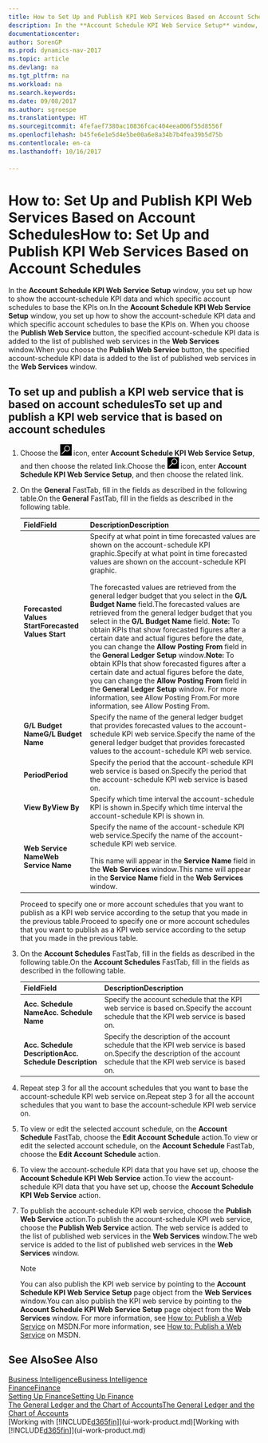 ```yaml
---
title: How to Set Up and Publish KPI Web Services Based on Account Schedules
description: In the **Account Schedule KPI Web Service Setup** window, you set up how to show the account-schedule KPI data and which specific account schedules to base the KPIs on.
documentationcenter: 
author: SorenGP
ms.prod: dynamics-nav-2017
ms.topic: article
ms.devlang: na
ms.tgt_pltfrm: na
ms.workload: na
ms.search.keywords: 
ms.date: 09/08/2017
ms.author: sgroespe
ms.translationtype: HT
ms.sourcegitcommit: 4fefaef7380ac10836fcac404eea006f55d8556f
ms.openlocfilehash: b45fe6e1e5d4e5be00a6e8a34b7b4fea39b5d75b
ms.contentlocale: en-ca
ms.lasthandoff: 10/16/2017

---
```

# <a name="how-to-set-up-and-publish-kpi-web-services-based-on-account-schedules"></a><span data-ttu-id="0b460-103">How to: Set Up and Publish KPI Web Services Based on Account Schedules</span><span class="sxs-lookup"><span data-stu-id="0b460-103">How to: Set Up and Publish KPI Web Services Based on Account Schedules</span></span>
<span data-ttu-id="0b460-104">In the **Account Schedule KPI Web Service Setup** window, you set up how to show the account-schedule KPI data and which specific account schedules to base the KPIs on.</span><span class="sxs-lookup"><span data-stu-id="0b460-104">In the **Account Schedule KPI Web Service Setup** window, you set up how to show the account-schedule KPI data and which specific account schedules to base the KPIs on.</span></span> <span data-ttu-id="0b460-105">When you choose the **Publish Web Service** button, the specified account-schedule KPI data is added to the list of published web services in the **Web Services** window.</span><span class="sxs-lookup"><span data-stu-id="0b460-105">When you choose the **Publish Web Service** button, the specified account-schedule KPI data is added to the list of published web services in the **Web Services** window.</span></span>  

## <a name="to-set-up-and-publish-a-kpi-web-service-that-is-based-on-account-schedules"></a><span data-ttu-id="0b460-106">To set up and publish a KPI web service that is based on account schedules</span><span class="sxs-lookup"><span data-stu-id="0b460-106">To set up and publish a KPI web service that is based on account schedules</span></span>  

1.  <span data-ttu-id="0b460-107">Choose the ![Search for Page or Report](media/ui-search/search_small.png "Search for Page or Report icon") icon, enter **Account Schedule KPI Web Service Setup**, and then choose the related link.</span><span class="sxs-lookup"><span data-stu-id="0b460-107">Choose the ![Search for Page or Report](media/ui-search/search_small.png "Search for Page or Report icon") icon, enter **Account Schedule KPI Web Service Setup**, and then choose the related link.</span></span>  
2.  <span data-ttu-id="0b460-108">On the **General** FastTab, fill in the fields as described in the following table.</span><span class="sxs-lookup"><span data-stu-id="0b460-108">On the **General** FastTab, fill in the fields as described in the following table.</span></span>  

    |<span data-ttu-id="0b460-109">Field</span><span class="sxs-lookup"><span data-stu-id="0b460-109">Field</span></span>|<span data-ttu-id="0b460-110">Description</span><span class="sxs-lookup"><span data-stu-id="0b460-110">Description</span></span>|  
    |---------------------------------|---------------------------------------|  
    |<span data-ttu-id="0b460-111">**Forecasted Values Start**</span><span class="sxs-lookup"><span data-stu-id="0b460-111">**Forecasted Values Start**</span></span>|<span data-ttu-id="0b460-112">Specify at what point in time forecasted values are shown on the account-schedule KPI graphic.</span><span class="sxs-lookup"><span data-stu-id="0b460-112">Specify at what point in time forecasted values are shown on the account-schedule KPI graphic.</span></span><br /><br /> <span data-ttu-id="0b460-113">The forecasted values are retrieved from the general ledger budget that you select in the **G/L Budget Name** field.</span><span class="sxs-lookup"><span data-stu-id="0b460-113">The forecasted values are retrieved from the general ledger budget that you select in the **G/L Budget Name** field.</span></span> <span data-ttu-id="0b460-114">**Note:**  To obtain KPIs that show forecasted figures after a certain date and actual figures before the date, you can change the **Allow Posting From** field in the **General Ledger Setup** window.</span><span class="sxs-lookup"><span data-stu-id="0b460-114">**Note:**  To obtain KPIs that show forecasted figures after a certain date and actual figures before the date, you can change the **Allow Posting From** field in the **General Ledger Setup** window.</span></span> <span data-ttu-id="0b460-115">For more information, see Allow Posting From.</span><span class="sxs-lookup"><span data-stu-id="0b460-115">For more information, see Allow Posting From.</span></span>|  
    |<span data-ttu-id="0b460-116">**G/L Budget Name**</span><span class="sxs-lookup"><span data-stu-id="0b460-116">**G/L Budget Name**</span></span>|<span data-ttu-id="0b460-117">Specify the name of the general ledger budget that provides forecasted values to the account-schedule KPI web service.</span><span class="sxs-lookup"><span data-stu-id="0b460-117">Specify the name of the general ledger budget that provides forecasted values to the account-schedule KPI web service.</span></span>|  
    |<span data-ttu-id="0b460-118">**Period**</span><span class="sxs-lookup"><span data-stu-id="0b460-118">**Period**</span></span>|<span data-ttu-id="0b460-119">Specify the period that the account-schedule KPI web service is based on.</span><span class="sxs-lookup"><span data-stu-id="0b460-119">Specify the period that the account-schedule KPI web service is based on.</span></span>|  
    |<span data-ttu-id="0b460-120">**View By**</span><span class="sxs-lookup"><span data-stu-id="0b460-120">**View By**</span></span>|<span data-ttu-id="0b460-121">Specify which time interval the account-schedule KPI is shown in.</span><span class="sxs-lookup"><span data-stu-id="0b460-121">Specify which time interval the account-schedule KPI is shown in.</span></span>|  
    |<span data-ttu-id="0b460-122">**Web Service Name**</span><span class="sxs-lookup"><span data-stu-id="0b460-122">**Web Service Name**</span></span>|<span data-ttu-id="0b460-123">Specify the name of the account-schedule KPI web service.</span><span class="sxs-lookup"><span data-stu-id="0b460-123">Specify the name of the account-schedule KPI web service.</span></span><br /><br /> <span data-ttu-id="0b460-124">This name will appear in the **Service Name** field in the **Web Services** window.</span><span class="sxs-lookup"><span data-stu-id="0b460-124">This name will appear in the **Service Name** field in the **Web Services** window.</span></span>|  

    <span data-ttu-id="0b460-125">Proceed to specify one or more account schedules that you want to publish as a KPI web service according to the setup that you made in the previous table.</span><span class="sxs-lookup"><span data-stu-id="0b460-125">Proceed to specify one or more account schedules that you want to publish as a KPI web service according to the setup that you made in the previous table.</span></span>  

3.  <span data-ttu-id="0b460-126">On the **Account Schedules** FastTab, fill in the fields as described in the following table.</span><span class="sxs-lookup"><span data-stu-id="0b460-126">On the **Account Schedules** FastTab, fill in the fields as described in the following table.</span></span>  

    |<span data-ttu-id="0b460-127">Field</span><span class="sxs-lookup"><span data-stu-id="0b460-127">Field</span></span>|<span data-ttu-id="0b460-128">Description</span><span class="sxs-lookup"><span data-stu-id="0b460-128">Description</span></span>|  
    |---------------------------------|---------------------------------------|  
    |<span data-ttu-id="0b460-129">**Acc. Schedule Name**</span><span class="sxs-lookup"><span data-stu-id="0b460-129">**Acc. Schedule Name**</span></span>|<span data-ttu-id="0b460-130">Specify the account schedule that the KPI web service is based on.</span><span class="sxs-lookup"><span data-stu-id="0b460-130">Specify the account schedule that the KPI web service is based on.</span></span>|  
    |<span data-ttu-id="0b460-131">**Acc. Schedule Description**</span><span class="sxs-lookup"><span data-stu-id="0b460-131">**Acc. Schedule Description**</span></span>|<span data-ttu-id="0b460-132">Specify the description of the account schedule that the KPI web service is based on.</span><span class="sxs-lookup"><span data-stu-id="0b460-132">Specify the description of the account schedule that the KPI web service is based on.</span></span>|  

4.  <span data-ttu-id="0b460-133">Repeat step 3 for all the account schedules that you want to base the account-schedule KPI web service on.</span><span class="sxs-lookup"><span data-stu-id="0b460-133">Repeat step 3 for all the account schedules that you want to base the account-schedule KPI web service on.</span></span>  
5.  <span data-ttu-id="0b460-134">To view or edit the selected account schedule, on the **Account Schedule** FastTab, choose the **Edit Account Schedule** action.</span><span class="sxs-lookup"><span data-stu-id="0b460-134">To view or edit the selected account schedule, on the **Account Schedule** FastTab, choose the **Edit Account Schedule** action.</span></span>  
6.  <span data-ttu-id="0b460-135">To view the account-schedule KPI data that you have set up, choose the **Account Schedule KPI Web Service** action.</span><span class="sxs-lookup"><span data-stu-id="0b460-135">To view the account-schedule KPI data that you have set up, choose the **Account Schedule KPI Web Service** action.</span></span>  
7.  <span data-ttu-id="0b460-136">To publish the account-schedule KPI web service, choose the **Publish Web Service** action.</span><span class="sxs-lookup"><span data-stu-id="0b460-136">To publish the account-schedule KPI web service, choose the **Publish Web Service** action.</span></span> <span data-ttu-id="0b460-137">The web service is added to the list of published web services in the **Web Services** window.</span><span class="sxs-lookup"><span data-stu-id="0b460-137">The web service is added to the list of published web services in the **Web Services** window.</span></span>  

    > [!NOTE]  
    >  <span data-ttu-id="0b460-138">You can also publish the KPI web service by pointing to the **Account Schedule KPI Web Service Setup** page object from the **Web Services** window.</span><span class="sxs-lookup"><span data-stu-id="0b460-138">You can also publish the KPI web service by pointing to the **Account Schedule KPI Web Service Setup** page object from the **Web Services** window.</span></span> <span data-ttu-id="0b460-139">For more information, see [How to: Publish a Web Service](https://msdn.microsoft.com/en-us/library/dd338978.aspx) on MSDN.</span><span class="sxs-lookup"><span data-stu-id="0b460-139">For more information, see [How to: Publish a Web Service](https://msdn.microsoft.com/en-us/library/dd338978.aspx) on MSDN.</span></span>  

## <a name="see-also"></a><span data-ttu-id="0b460-140">See Also</span><span class="sxs-lookup"><span data-stu-id="0b460-140">See Also</span></span>  
[<span data-ttu-id="0b460-141">Business Intelligence</span><span class="sxs-lookup"><span data-stu-id="0b460-141">Business Intelligence</span></span>](bi.md)  
[<span data-ttu-id="0b460-142">Finance</span><span class="sxs-lookup"><span data-stu-id="0b460-142">Finance</span></span>](finance.md)  
[<span data-ttu-id="0b460-143">Setting Up Finance</span><span class="sxs-lookup"><span data-stu-id="0b460-143">Setting Up Finance</span></span>](finance-setup-finance.md)  
[<span data-ttu-id="0b460-144">The General Ledger and the Chart of Accounts</span><span class="sxs-lookup"><span data-stu-id="0b460-144">The General Ledger and the Chart of Accounts</span></span>](finance-general-ledger.md)  
<span data-ttu-id="0b460-145">[Working with [!INCLUDE[d365fin](includes/d365fin_md.md)]](ui-work-product.md)</span><span class="sxs-lookup"><span data-stu-id="0b460-145">[Working with [!INCLUDE[d365fin](includes/d365fin_md.md)]](ui-work-product.md)</span></span>

